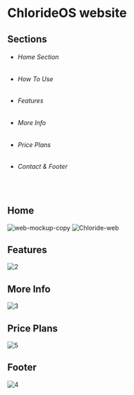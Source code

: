 # ChlorideOS website

## Sections
* ###### Home Section
* ###### How To Use
* ###### Features
* ###### More Info
* ###### Price Plans
* ###### Contact & Footer
<br>

## Home
<img src="https://i.ibb.co/68cmgRK/web-mockup-copy.jpg" alt="web-mockup-copy" border="0">
<img src="https://i.ibb.co/YWFKXSG/Chloride-web.jpg" alt="Chloride-web" border="0">

## Features
<img src="https://i.ibb.co/fMMXCpt/2.jpg" alt="2" border="0">

## More Info
<img src="https://i.ibb.co/58Rf6K0/3.jpg" alt="3" border="0">

## Price Plans
<img src="https://i.ibb.co/yXKJrhm/5.jpg" alt="5" border="0">


## Footer
<img src="https://i.ibb.co/zr5dM7y/4.jpg" alt="4" border="0">

